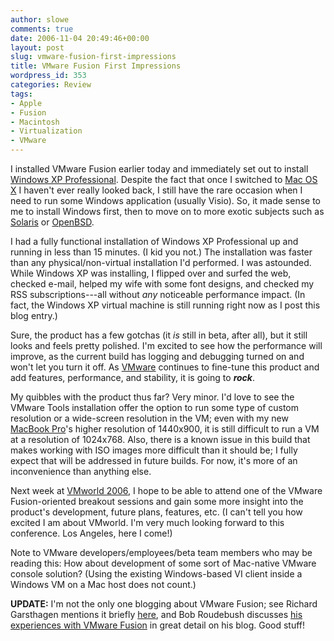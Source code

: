 ```yaml
---
author: slowe
comments: true
date: 2006-11-04 20:49:46+00:00
layout: post
slug: vmware-fusion-first-impressions
title: VMware Fusion First Impressions
wordpress_id: 353
categories: Review
tags:
- Apple
- Fusion
- Macintosh
- Virtualization
- VMware
---
```


I installed VMware Fusion earlier today and immediately set out to install [Windows XP Professional](http://www.microsoft.com/windowsxp/). Despite the fact that once I switched to [Mac OS X](http://www.apple.com/macosx/) I haven't ever really looked back, I still have the rare occasion when I need to run some Windows application (usually Visio). So, it made sense to me to install Windows first, then to move on to more exotic subjects such as [Solaris](http://www.sun.com/software/solaris/) or [OpenBSD](http://www.openbsd.org/).

I had a fully functional installation of Windows XP Professional up and running in less than 15 minutes. (I kid you not.) The installation was faster than any physical/non-virtual installation I'd performed. I was astounded. While Windows XP was installing, I flipped over and surfed the web, checked e-mail, helped my wife with some font designs, and checked my RSS subscriptions---all without _any_ noticeable performance impact. (In fact, the Windows XP virtual machine is still running right now as I post this blog entry.)

Sure, the product has a few gotchas (it _is_ still in beta, after all), but it still looks and feels pretty polished. I'm excited to see how the performance will improve, as the current build has logging and debugging turned on and won't let you turn it off. As [VMware](http://www.vmware.com/) continues to fine-tune this product and add features, performance, and stability, it is going to **_rock_**.

My quibbles with the product thus far? Very minor. I'd love to see the VMware Tools installation offer the option to run some type of custom resolution or a wide-screen resolution in the VM; even with my new [MacBook Pro](http://www.apple.com/macbookpro/)'s higher resolution of 1440x900, it is still difficult to run a VM at a resolution of 1024x768. Also, there is a known issue in this build that makes working with ISO images more difficult than it should be; I fully expect that will be addressed in future builds. For now, it's more of an inconvenience than anything else.

Next week at [VMworld 2006](http://www.vmware.com/vmworld/), I hope to be able to attend one of the VMware Fusion-oriented breakout sessions and gain some more insight into the product's development, future plans, features, etc. (I can't tell you how excited I am about VMworld. I'm very much looking forward to this conference. Los Angeles, here I come!)

Note to VMware developers/employees/beta team members who may be reading this: How about development of some sort of Mac-native VMware console solution? (Using the existing Windows-based VI client inside a Windows VM on a Mac host does not count.)

**UPDATE:** I'm not the only one blogging about VMware Fusion; see Richard Garsthagen mentions it briefly [here](http://www.run-virtual.com/?p=144), and Bob Roudebush discusses [his experiences with VMware Fusion](http://www.roudybob.net/?p=328) in great detail on his blog. Good stuff!
